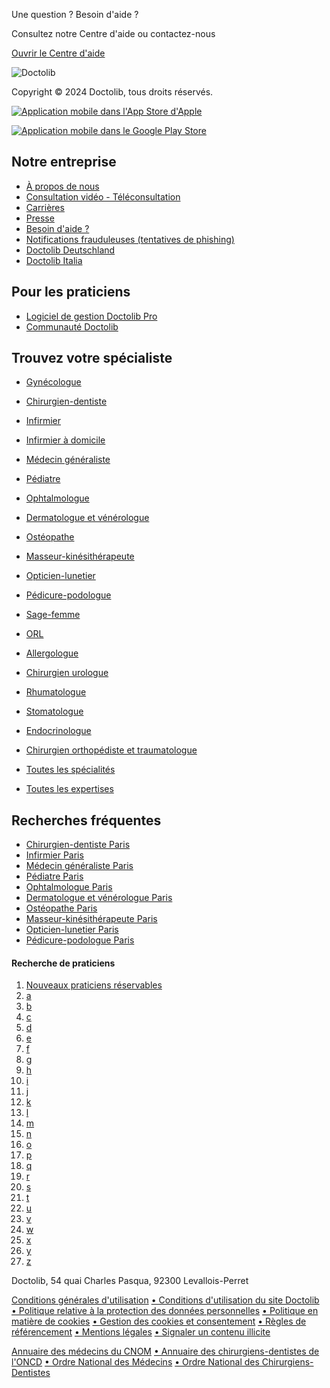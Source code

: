 Une question ? Besoin d'aide ?

Consultez notre Centre d'aide ou contactez-nous

[Ouvrir le Centre d'aide](https://doctolibpatient.zendesk.com/hc/fr?source=help_button)

![Doctolib](https://assets.doctolib.fr/img/cms/logo-blue.png)

Copyright © 2024 Doctolib, tous droits réservés.

[![Application mobile dans l'App Store d'Apple](https://assets.doctolib.fr/img/homepage/hp-app-store-badge-fr.png)](https://itunes.apple.com/fr/app/doctolib/id925339063)

[![Application mobile dans le Google Play Store](https://assets.doctolib.fr/img/homepage/hp-google-play-badge-fr.png)](https://play.google.com/store/apps/details?id=fr.doctolib.www&hl=fr)

Notre entreprise
----------------

* [À propos de nous](https://about.doctolib.fr/?origin=home-footer&utm_button=footer&utm_content-group=homepage&utm_website=doctolib_patients)
* [Consultation vidéo - Téléconsultation](https://www.doctolib.fr/video_consultation)
* [Carrières](https://careers.doctolib.fr/?origin=home-footer&utm_button=footer&utm_content-group=homepage&utm_website=doctolib_patients)
* [Presse](https://about.doctolib.fr/press/?origin=home-footer&utm_button=footer&utm_content-group=homepage&utm_page-url={page-url}&utm_website=doctolib_patients)
* [Besoin d'aide ?](https://doctolibpatient.zendesk.com/hc/fr?source=help_button)
* [Notifications frauduleuses (tentatives de phishing)](https://doctolibpatient.zendesk.com/hc/fr/articles/360016664299?source=help_button)
* [Doctolib Deutschland](https://www.doctolib.de/)
* [Doctolib Italia](https://www.doctolib.it/)

Pour les praticiens
-------------------

* [Logiciel de gestion Doctolib Pro](https://info.doctolib.fr/?origin=home-footer&utm_button=footer&utm_content-group=faq&utm_website=doctolib_patients)
* [Communauté Doctolib](https://community.doctolib.com/)

Trouvez votre spécialiste
-------------------------

* [Gynécologue](https://www.doctolib.fr/gynecologue-8d003f6e-7bcb-4bc6-b7a0-9c5466318c46)
* [Chirurgien-dentiste](https://www.doctolib.fr/dentiste)
* [Infirmier](https://www.doctolib.fr/infirmier)
* [Infirmier à domicile](https://www.doctolib.fr/infirmier-a-domicile)
* [Médecin généraliste](https://www.doctolib.fr/medecin-generaliste)
* [Pédiatre](https://www.doctolib.fr/pediatre)
* [Ophtalmologue](https://www.doctolib.fr/ophtalmologue)
* [Dermatologue et vénérologue](https://www.doctolib.fr/dermatologue)
* [Ostéopathe](https://www.doctolib.fr/osteopathe)
* [Masseur-kinésithérapeute](https://www.doctolib.fr/masseur-kinesitherapeute)

* [Opticien-lunetier](https://www.doctolib.fr/opticien-lunetier)
* [Pédicure-podologue](https://www.doctolib.fr/pedicure-podologue)
* [Sage-femme](https://www.doctolib.fr/sage-femme)
* [ORL](https://www.doctolib.fr/orl-oto-rhino-laryngologie)
* [Allergologue](https://www.doctolib.fr/allergologue)
* [Chirurgien urologue](https://www.doctolib.fr/chirurgien-urologue)
* [Rhumatologue](https://www.doctolib.fr/rhumatologue)
* [Stomatologue](https://www.doctolib.fr/stomatologue)
* [Endocrinologue](https://www.doctolib.fr/endocrinologue)
* [Chirurgien orthopédiste et traumatologue](https://www.doctolib.fr/chirurgien-orthopediste)

* [Toutes les spécialités](https://www.doctolib.fr/specialities)
* [Toutes les expertises](https://www.doctolib.fr/skills)

Recherches fréquentes
---------------------

* [Chirurgien-dentiste Paris](https://www.doctolib.fr/dentiste/paris)
* [Infirmier Paris](https://www.doctolib.fr/infirmier/paris)
* [Médecin généraliste Paris](https://www.doctolib.fr/medecin-generaliste/paris)
* [Pédiatre Paris](https://www.doctolib.fr/pediatre/paris)
* [Ophtalmologue Paris](https://www.doctolib.fr/ophtalmologue/paris)
* [Dermatologue et vénérologue Paris](https://www.doctolib.fr/dermatologue/paris)
* [Ostéopathe Paris](https://www.doctolib.fr/osteopathe/paris)
* [Masseur-kinésithérapeute Paris](https://www.doctolib.fr/masseur-kinesitherapeute/paris)
* [Opticien-lunetier Paris](https://www.doctolib.fr/opticien-lunetier/paris)
* [Pédicure-podologue Paris](https://www.doctolib.fr/pedicure-podologue/paris)

  

[](https://www.facebook.com/doctolib)[](https://www.instagram.com/doctolib)[](https://twitter.com/Doctolib)[](https://medium.com/doctolib)[](https://www.linkedin.com/company/doctolib)[](https://www.youtube.com/channel/UCUK-4icPVFFvnFvUCKh7wsQ)

#### Recherche de praticiens

1. [Nouveaux praticiens réservables](https://www.doctolib.fr/directory)
2. [a](https://www.doctolib.fr/directory/a)
3. [b](https://www.doctolib.fr/directory/b)
4. [c](https://www.doctolib.fr/directory/c)
5. [d](https://www.doctolib.fr/directory/d)
6. [e](https://www.doctolib.fr/directory/e)
7. [f](https://www.doctolib.fr/directory/f)
8. [g](https://www.doctolib.fr/directory/g)
9. [h](https://www.doctolib.fr/directory/h)
10. [i](https://www.doctolib.fr/directory/i)
11. [j](https://www.doctolib.fr/directory/j)
12. [k](https://www.doctolib.fr/directory/k)
13. [l](https://www.doctolib.fr/directory/l)
14. [m](https://www.doctolib.fr/directory/m)
15. [n](https://www.doctolib.fr/directory/n)
16. [o](https://www.doctolib.fr/directory/o)
17. [p](https://www.doctolib.fr/directory/p)
18. [q](https://www.doctolib.fr/directory/q)
19. [r](https://www.doctolib.fr/directory/r)
20. [s](https://www.doctolib.fr/directory/s)
21. [t](https://www.doctolib.fr/directory/t)
22. [u](https://www.doctolib.fr/directory/u)
23. [v](https://www.doctolib.fr/directory/v)
24. [w](https://www.doctolib.fr/directory/w)
25. [x](https://www.doctolib.fr/directory/x)
26. [y](https://www.doctolib.fr/directory/y)
27. [z](https://www.doctolib.fr/directory/z)

Doctolib, 54 quai Charles Pasqua, 92300 Levallois-Perret

[Conditions générales d'utilisation](https://doctolib.legal/CU-B2C-FR) [• Conditions d'utilisation du site Doctolib](https://doctolib.legal/B2C-CU-Website-FR) [• Politique relative à la protection des données personnelles](https://doctolib.legal/privacy-policy-B2C-FR) [• Politique en matière de cookies](https://doctolib.legal/Cookie_Policy_FR_B2C) [• Gestion des cookies et consentement](https://www.doctolib.fr/privacy-settings) [• Règles de référencement](https://doctolib.legal/Search-transparency_DL_FR) [• Mentions légales](https://doctolib.legal/B2C-legalmentions-FR) [• Signaler un contenu illicite](https://doctolib.fr/patient_support_requests/new?preselect=contenu-illicite)

[Annuaire des médecins du CNOM](http://www.conseil-national.medecin.fr/annuaire) [• Annuaire des chirurgiens-dentistes de l'ONCD](http://www.ordre-chirurgiens-dentistes.fr/annuaire) [• Ordre National des Médecins](http://www.conseil-national.medecin.fr/) [• Ordre National des Chirurgiens-Dentistes](http://www.ordre-chirurgiens-dentistes.fr/)